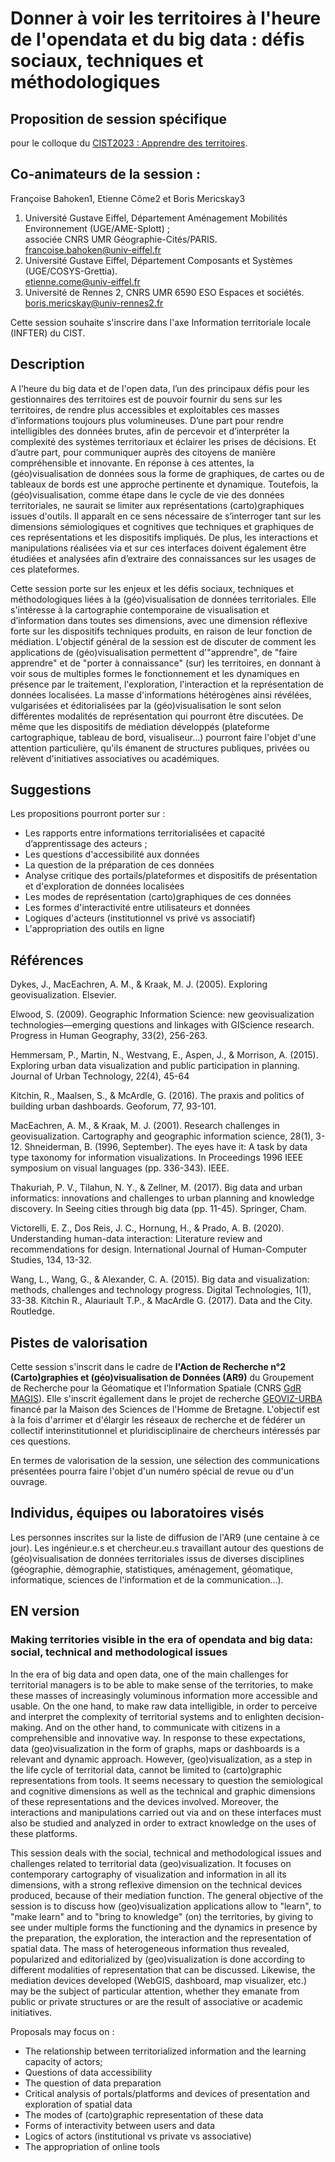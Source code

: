 # Donner à voir les territoires à l'heure de l'opendata et du big data : défis sociaux, techniques et méthodologiques

## Proposition de session spécifique
pour le colloque du [CIST2023 : Apprendre des territoires](https://cist2023.sciencesconf.org/).</p>


## Co-animateurs de la session :

Françoise Bahoken1, Etienne Côme2 et Boris Mericskay3
1. Université Gustave Eiffel, Département Aménagement Mobilités Environnement (UGE/AME-Splott) ; </br> associée CNRS UMR Géographie-Cités/PARIS.</br>
<francoise.bahoken@univ-eiffel.fr>
2. Université Gustave Eiffel, Département Composants et Systèmes (UGE/COSYS-Grettia).</br> <etienne.come@univ-eiffel.fr>
3. Université de Rennes 2, CNRS UMR 6590 ESO Espaces et sociétés.</br> <boris.mericskay@univ-rennes2.fr>

Cette session souhaite s'inscrire dans l'axe Information territoriale locale (INFTER) du CIST.

## Description

A l’heure du big data et de l'open data, l’un des principaux défis pour les gestionnaires des territoires est de pouvoir fournir du sens sur les territoires, de rendre plus accessibles et exploitables ces masses d’informations toujours plus volumineuses. D’une part pour rendre intelligibles des données brutes, afin de percevoir et d’interpréter la complexité des systèmes territoriaux et éclairer les prises de décisions. Et d’autre part, pour communiquer auprès des citoyens de manière compréhensible et innovante. En réponse à ces attentes, la (géo)visualisation de données sous la forme de graphiques, de cartes ou de tableaux de bords est une approche pertinente et dynamique. Toutefois, la (géo)visualisation, comme étape dans le cycle de vie des données territoriales, ne saurait se limiter aux représentations (carto)graphiques issues d'outils. Il apparaît en ce sens nécessaire de s’interroger tant sur les dimensions sémiologiques et cognitives que techniques et graphiques de ces représentations et les dispositifs impliqués. De plus, les interactions et manipulations réalisées via et sur ces interfaces doivent également être étudiées et analysées afin d’extraire des connaissances sur les usages de ces plateformes.

Cette session porte sur les enjeux et les défis sociaux, techniques et méthodologiques liées à la (géo)visualisation de données territoriales. 
Elle s'intéresse à la cartographie contemporaine de visualisation et d’information dans toutes ses dimensions, avec une dimension réflexive forte sur les dispositifs  techniques produits, en raison de leur fonction de médiation. L'objectif général de la session est de  discuter de comment les applications de (géo)visualisation permettent d'"apprendre", de "faire apprendre" et de "porter à connaissance" (sur) les territoires, en donnant à voir sous de multiples formes le fonctionnement et les dynamiques en présence par le traitement, l'exploration, l'interaction et la représentation de données localisées. La masse d'informations hétérogènes ainsi révélées, vulgarisées et éditorialisées par la (géo)visualisation le sont selon différentes modalités de représentation qui pourront être discutées. De même que les dispositifs de médiation développés (plateforme cartographique, tableau de bord, visualiseur...) pourront faire l'objet d'une attention particulière, qu'ils émanent de structures publiques, privées ou relèvent d'initiatives associatives ou académiques. 

## Suggestions

Les propositions pourront porter sur :

- Les rapports entre informations territorialisées et capacité d’apprentissage des acteurs ;
- Les questions d'accessibilité aux données
- La question de la préparation de ces données
- Analyse critique des portails/plateformes et dispositifs de présentation et d'exploration de données localisées
- Les modes de représentation (carto)graphiques de ces données
- Les formes d'interactivité entre utilisateurs et données
- Logiques d'acteurs (institutionnel vs privé vs associatif)
- L'appropriation des outils en ligne


## Références

Dykes, J., MacEachren, A. M., & Kraak, M. J. (2005). Exploring geovisualization. Elsevier.

Elwood, S. (2009). Geographic Information Science: new geovisualization technologies—emerging questions and linkages with GIScience research. Progress in Human Geography, 33(2), 256-263.

Hemmersam, P., Martin, N., Westvang, E., Aspen, J., & Morrison, A. (2015). Exploring urban data visualization and public participation in planning. Journal of Urban Technology, 22(4), 45-64

Kitchin, R., Maalsen, S., & McArdle, G. (2016). The praxis and politics of building urban dashboards. Geoforum, 77, 93-101.

MacEachren, A. M., & Kraak, M. J. (2001). Research challenges in geovisualization. Cartography and geographic information science, 28(1), 3-12.
Shneiderman, B. (1996, September). The eyes have it: A task by data type taxonomy for information visualizations. In Proceedings 1996 IEEE symposium on visual languages (pp. 336-343). IEEE.

Thakuriah, P. V., Tilahun, N. Y., & Zellner, M. (2017). Big data and urban informatics: innovations and challenges to urban planning and knowledge discovery. In Seeing cities through big data (pp. 11-45). Springer, Cham.

Victorelli, E. Z., Dos Reis, J. C., Hornung, H., & Prado, A. B. (2020). Understanding human-data interaction: Literature review and recommendations for design. International Journal of Human-Computer Studies, 134, 13-32.

Wang, L., Wang, G., & Alexander, C. A. (2015). Big data and visualization: methods, challenges and technology progress. Digital Technologies, 1(1), 33-38.
Kitchin R., Alauriault T.P., & MacArdle G. (2017). Data and the City. Routledge.



## Pistes de valorisation

Cette session s'inscrit dans le cadre de **l'Action de Recherche n°2 (Carto)graphies et (géo)visualisation de Données (AR9)** du Groupement de Recherche pour la Géomatique et l’Information Spatiale (CNRS [GdR MAGIS](https://gdr-magis.imag.fr/)). Elle s'inscrit égallement dans le projet de recherche [GEOVIZ-URBA ](https://www.mshb.fr/projets_mshb/geoviz-urba/6768/) financé par la Maison des Sciences de l'Homme de Bretagne. L'objectif est à la fois d'arrimer et d'élargir les réseaux de recherche et de fédérer un collectif interinstitutionnel et pluridisciplinaire de chercheurs intéressés par ces questions.

En termes de valorisation de la session, une sélection des communications présentées pourra faire l'objet d'un numéro spécial de revue ou d'un ouvrage.

 ## Individus, équipes ou laboratoires visés
 
Les personnes inscrites sur la liste de diffusion de l'AR9 (une centaine à ce jour). Les ingénieur.e.s et chercheur.eu.s travaillant autour des questions de (géo)visualisation de données territoriales issus de diverses disciplines (géographie, démographie, statistiques, aménagement, géomatique, informatique, sciences de l'information et de la communication...).
 
 
 
 ## EN version
 
 ### Making territories visible in the era of opendata and big data: social, technical and methodological issues
 
In the era of big data and open data, one of the main challenges for territorial managers is to be able to make sense of the territories, to make these masses of increasingly voluminous information more accessible and usable. On the one hand, to make raw data intelligible, in order to perceive and interpret the complexity of territorial systems and to enlighten decision-making. And on the other hand, to communicate with citizens in a comprehensible and innovative way. In response to these expectations, data (geo)visualization in the form of graphs, maps or dashboards is a relevant and dynamic approach. However, (geo)visualization, as a step in the life cycle of territorial data, cannot be limited to (carto)graphic representations from tools. It seems necessary to question the semiological and cognitive dimensions as well as the technical and graphic dimensions of these representations and the devices involved. Moreover, the interactions and manipulations carried out via and on these interfaces must also be studied and analyzed in order to extract knowledge on the uses of these platforms.

This session deals with the social, technical and methodological issues and challenges related to territorial data (geo)visualization. 
It focuses on contemporary cartography of visualization and information in all its dimensions, with a strong reflexive dimension on the technical devices produced, because of their mediation function. The general objective of the session is to discuss how (geo)visualization applications allow to "learn", to "make learn" and to "bring to knowledge" (on) the territories, by giving to see under multiple forms the functioning and the dynamics in presence by the preparation, the exploration, the interaction and the representation of spatial data. The mass of heterogeneous information thus revealed, popularized and editorialized by (geo)visualization is done according to different modalities of representation that can be discussed. Likewise, the mediation devices developed (WebGIS, dashboard, map visualizer, etc.) may be the subject of particular attention, whether they emanate from public or private structures or are the result of associative or academic initiatives. 

Proposals may focus on :

- The relationship between territorialized information and the learning capacity of actors;
- Questions of data accessibility
- The question of data preparation 
- Critical analysis of portals/platforms and devices of presentation and exploration of spatial data
- The modes of (carto)graphic representation of these data
- Forms of interactivity between users and data
- Logics of actors (institutional vs private vs associative)
- The appropriation of online tools
